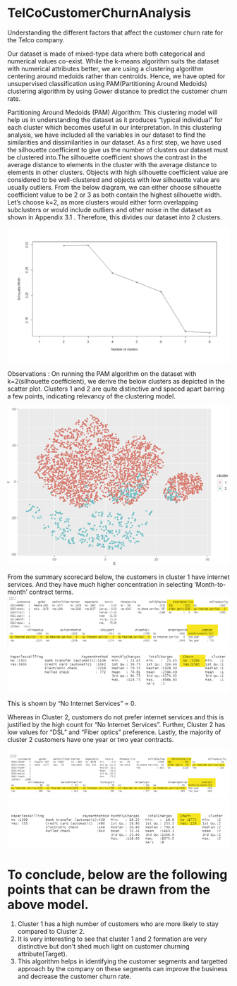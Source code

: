 # TelCoCustomerChurnAnalysis
Understanding the different factors that affect the customer churn rate for the Telco company.

Our dataset is made of mixed-type data where both categorical and numerical values co-exist. While the k-means algorithm suits the dataset with numerical attributes better, we are using a clustering algorithm centering around medoids rather than centroids. Hence, we have opted for unsupervised classification using PAM(Partitioning Around Medoids) clustering algorithm by using Gower distance to predict the customer churn rate.

Partitioning Around Medoids (PAM) Algorithm:
This clustering model will help us in understanding the dataset as it produces “typical individual” for each cluster which becomes useful in our interpretation. In this clustering analysis, we have included all the variables in our dataset to find the similarities and dissimilarities in our dataset. As a first step, we have used the silhouette coefficient to give us the number of clusters our dataset must be clustered into.The silhouette coefficient shows the contrast in the average distance to elements in the cluster with the average distance to elements in other clusters. Objects with high silhouette coefficient value are considered to be well-clustered and objects with low silhouette value are usually outliers. From the below diagram, we can either choose silhouette coefficient value to be 2 or 3 as both contain the highest silhouette width. 
Let’s choose k=2, as more clusters would either form overlapping subclusters or would include outliers and other noise in the dataset as shown in Appendix 3.1 . Therefore, this divides our dataset into 2 clusters. 

![Screenshot](/Images/Silhouette-Width.png?raw=true "Silhoutte Width")

Observations :
On running the PAM algorithm on the dataset with k=2(silhouette coefficient), we derive the below clusters as depicted in the scatter plot. Clusters 1 and 2 are quite distinctive and spaced apart barring a few points, indicating relevancy of the clustering model.

![Screenshot](/Images/ScatterPlot.png?raw=true "Scatter Plot")

From the summary scorecard below, the customers in cluster 1 have internet services. And they have much higher concentration in selecting ‘Month-to-month’ contract terms. 
![Screenshot](/Images/Screenshot1.png?raw=true "Screenshot4")
![Screenshot](/Images/Screenshot2.png?raw=true "Screenshot4")


This is shown by “No Internet Services” = 0.

Whereas in Cluster 2, customers do not prefer internet services and this is justified by the high count for “No Internet Services”. Further, Cluster 2 has low values for “DSL” and “Fiber optics” preference. Lastly, the majority of cluster 2 customers have one year or two year contracts. 

![Screenshot](/Images/Screenshot3.png?raw=true "Screenshot3")
![Screenshot](/Images/Screenshot4.png?raw=true "Screenshot4")



# To conclude, below are the following points that can be drawn from the above model.
1. Cluster 1 has a high number of customers who are more likely to stay compared to Cluster 2.
2. It is very interesting to see that cluster 1 and 2 formation are very distinctive but don't shed much light on customer churning attribute(Target). 
3. This algorithm helps in identifying the customer segments and targetted approach by the company on these segments can improve the business and decrease the customer churn rate. 

